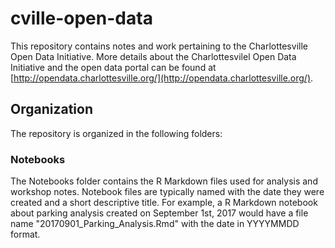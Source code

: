 # cville-open-data
This repository contains notes and work pertaining to the Charlottesville Open Data 
Initiative. More details about the Charlottesvilel Open Data Initiative and 
the open data portal can be found at 
[http://opendata.charlottesville.org/](http://opendata.charlottesville.org/).

## Organization

The repository is organized in the following folders:

### Notebooks 

The Notebooks folder contains the R Markdown files used for analysis and 
workshop notes. Notebook files are typically named with the date they were 
created and a short descriptive title. For example, a R Markdown notebook 
about parking analysis created on September 1st, 2017 would have a file name 
"20170901_Parking_Analysis.Rmd" with the date in YYYYMMDD format.